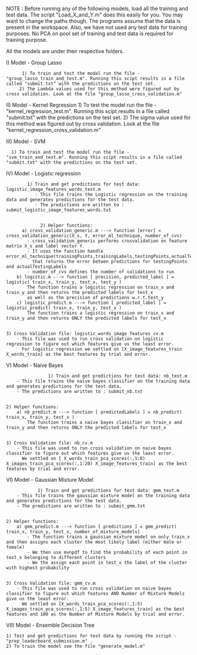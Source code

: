 NOTE : Before running any of the following models, load all the training and test data. The script "Load_X_and_Y.m" does this easily for you. You may want to change the paths though. The programs assume that the data is present 
in the workspace. Also, we have not used any test data for training purposes. No PCA on pool set of training and test data is required for training purpose.

All the models are under their respective folders. 

I) Model - Group Lasso  

          1) To train and test the model run the file - "group_lasso_train_and_test.m". Running this scipt results in a file called "submit.txt" with the predictions on the test set.
         2) The Lambda values used for this method were figured out by cross validation. Look at the file "group_lasso_cross_validation.m" 



II) Model - Kernel Regression 
          1) To test the model run the file - "kernel_regression_test.m". Running this scipt results in a file called "submit.txt" with the predictions on the test set.
          2) The sigma value used for this method was figured out by cross validation. Look at the file "kernel_regression_cross_validation.m" 



III) Model - SVM 

      1) To train and test the model run the file - "svm_train_and_test.m". Running this scipt results in a file called "submit.txt" with the predictions on the test set.




IV) Model - Logistic regression

        	1) Train and get predictions for test data: logistic_image_features_words_test.m
               - This file trains the Logistic regression on the training data and generates predictions for the test data.
               - The predictions are written to : submit_logistic_image_features_words.txt
		
		
                 2) Helper functions:
		  a) cross_validation_generic.m ---> function [error] = cross_validation_generic(X_s, Y, error_ml_technique, number_of_cvs)
            - cross_validation_generic performs crosvalidation on feature matrix X_s and label vector Y.
            - It uses the function handle error_ml_technique(trainingPoints,trainingLabels,testingPoints,actualTestingLabels)
              that returns the error betwen predictions for testingPoints and actualTestingLabels
            - number_of_cvs defines the number of validations to run
        b) logistic.m ---> function [ precision, predicted_label ] = logistic( train_x, train_y, test_x, test_y )
            The function trains a logistic regression on train_x and train_y and then returns the predicted labels for test_x
            as well as the precision of predictions w.r.t.test_y
        c) logistic_predict.m ---> function [ predicted_label ] = logistic_predict( train_x, train_y, test_x )
            The function trains a logistic regression on train_x and train_y and then returns ONLY the predicted labels for test_x
			
			
    3) Cross Validation file: logistic_words_image_features_cv.m
        - This file was used to run cross validation on logistic regression to figure out which features give us the least error.
          For logistic regression we settled on [X_image_features_train X_words_train] as the best features by trial and error.
		  
		  
   

		
		
V) Model - Naive Bayes

					1) Train and get predictions for test data: nb_test.m
        - This file trains the naive bayes classifier on the training data and generates predictions for the test data.
        - The predictions are written to : submit_nb.txt
		
		
    2) Helper functions:
        a) nb_predict.m ---> function [ predictedLabels ] = nb_predict( train_x, train_y, test_x )
            The function trains a naive bayes classifier on train_x and train_y and then returns ONLY the predicted labels for test_x
			
			
    3) Cross Validation file: nb_cv.m
        - This file was used to run cross validation on naive bayes classifier to figure out which features give us the least error.
          We settled on [ X_words_train_pca_scores(:,1:8) X_images_train_pca_scores(:,1:20) X_image_features_train] as the best features by trial and error.
   

		
		

VI) Model - Gaussian Mixture Model

				1) Train and get predictions for test data: gmm_test.m
        - This file trains the gaussian mixture model on the training data and generates predictions for the test data.
        - The predictions are written to : submit_gmm.txt
		
		
    2) Helper functions:
        a) gmm_predict.m ---> function [ predictions ] = gmm_predict( train_x, train_y, test_x, number_of_mixture_models)  
            - The function trains a gaussian mixture model on only train_x and then assigns each cluster the most likely label (either male or female)
            - We then use mvnpdf to find the probability of each point in test_x belonging to different clusters
            - We the assign each point in test_x the label of the cluster with highest probability
			
			
    3) Cross Validation file: gmm_cv.m
        - This file was used to run cross validation on naive bayes classifier to figure out which features AND Number of Mixture Models give us the least error.
          We settled on [X_words_train_pca_scores(:,1:5) X_images_train_pca_scores(:,1:5) X_image_features_train] as the best features and 100 as the Number of Mixture Models by trial and error.
		  
VII) Model - Ensemble Decision Tree

	1) Test and get predictions for test data by running the script - "prep_leaderboard_submission.m" .
	2) To train the model see the file "generate_model.m"
   
          
